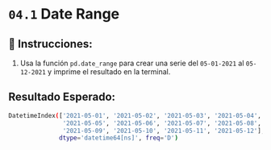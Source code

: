 # `04.1` Date Range

## 📝 Instrucciones: 

1. Usa la función `pd.date_range` para crear una serie del `05-01-2021` al `05-12-2021` y imprime el resultado en la terminal.

## Resultado Esperado:

```bash 
DatetimeIndex(['2021-05-01', '2021-05-02', '2021-05-03', '2021-05-04',
               '2021-05-05', '2021-05-06', '2021-05-07', '2021-05-08',
               '2021-05-09', '2021-05-10', '2021-05-11', '2021-05-12'],
              dtype='datetime64[ns]', freq='D')
```